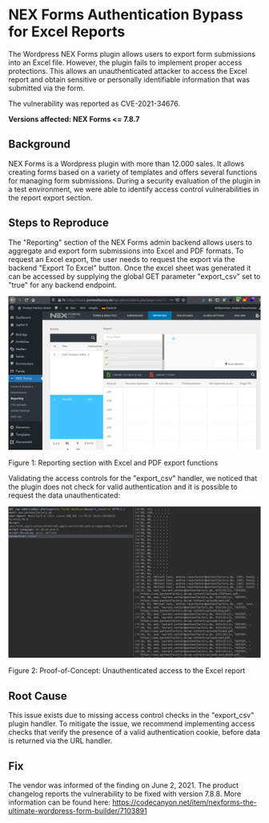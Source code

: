 # NEX Forms Authentication Bypass for Excel Reports

The Wordpress NEX Forms plugin allows users to export form submissions into an Excel file. However, the plugin fails to implement proper access protections. This allows an unauthenticated attacker to access the Excel report and obtain sensitive or personally identifiable information that was submitted via the form.

The vulnerability was reported as CVE-2021-34676.

__Versions affected: NEX Forms <= 7.8.7__

## Background

NEX Forms is a Wordpress plugin with more than 12.000 sales. It allows creating forms based on a variety of templates and offers several functions for managing form submissions. During a security evaluation of the plugin in a test environment, we were able to identify access control vulnerabilities in the report export section.

## Steps to Reproduce
The "Reporting" section of the NEX Forms admin backend allows users to aggregate and export form submissions into Excel and PDF formats. To request an Excel export, the user needs to request the export via the backend "Export To Excel" button. Once the excel sheet was generated it can be accessed by supplying the global GET parameter "export_csv" set to "true" for any backend endpoint.
 
 ![Figure 1: Reporting section with Excel and PDF export functions](34676_1.png "Figure 1: Reporting section with Excel and PDF export functions")

Figure 1: Reporting section with Excel and PDF export functions

Validating the access controls for the "export_csv" handler, we noticed that the plugin does not check for valid authentication and it is possible to request the data unauthenticated:
 
 ![Figure 2: Proof-of-Concept: Unauthenticated access to the Excel report](34676_2.png "Figure 2: Proof-of-Concept: Unauthenticated access to the Excel report")
 
Figure 2: Proof-of-Concept: Unauthenticated access to the Excel report

## Root Cause
This issue exists due to missing access control checks in the "export_csv" plugin handler. To mitigate the issue, we recommend implementing access checks that verify the presence of a valid authentication cookie, before data is returned via the URL handler.

## Fix
The vendor was informed of the finding on June 2, 2021. The product changelog reports the vulnerability to be fixed with version 7.8.8. More information can be found here: https://codecanyon.net/item/nexforms-the-ultimate-wordpress-form-builder/7103891
